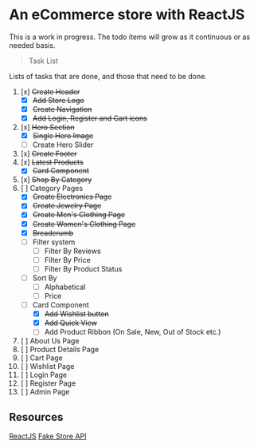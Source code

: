 # An eCommerce store with ReactJS

This is a work in progress. The todo items will grow as it continuous or as needed basis.

> Task List

Lists of tasks that are done, and those that need to be done.

1. [x] ~~Create Header~~
   - [x] ~~Add Store Logo~~
   - [x] ~~Create Navigation~~
   - [x] ~~Add Login, Register and Cart icons~~
2. [x] ~~Hero Section~~
   - [x] ~~Single Hero Image~~
   - [ ] Create Hero Slider
3. [x] ~~Create Footer~~
4. [x] ~~Latest Products~~
   - [x] ~~Card Component~~
5. [x] ~~Shop By Category~~
6. [ ] Category Pages
   - [x] ~~Create Electronics Page~~
   - [x] ~~Create Jewelry Page~~
   - [x] ~~Create Men's Clothing Page~~
   - [x] ~~Create Women's Clothing Page~~
   - [x] ~~Breadcrumb~~
   - [ ] Filter system
     - [ ] Filter By Reviews
     - [ ] Filter By Price
     - [ ] Filter By Product Status
   - [ ] Sort By
     - [ ] Alphabetical
     - [ ] Price
   - [ ] Card Component
     - [x] ~~Add Wishlist button~~
     - [x] ~~Add Quick View~~
     - [ ] Add Product Ribbon (On Sale, New, Out of Stock etc.)
7. [ ] About Us Page
8. [ ] Product Details Page
9. [ ] Cart Page
10. [ ] Wishlist Page
11. [ ] Login Page
12. [ ] Register Page
13. [ ] Admin Page

## Resources

[ReactJS](https://react.dev/)
[Fake Store API](https://fakestoreapi.com/)
